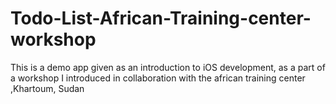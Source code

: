 # Todo-List-African-Training-center-workshop
This is a demo app given as an introduction to iOS development, as a part of a workshop I introduced in collaboration with the african training center ,Khartoum, Sudan 

